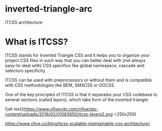 # inverted-triangle-arc
ITCSS architecture

# What is ITCSS?
ITCSS stands for Inverted Triangle CSS and it helps you to organize your project CSS files in such way that you can better deal with (not always easy-to-deal with) CSS specifics like global namespace, cascade and selectors specificity.

ITCSS can be used with preprocessors or without them and is compatible with CSS methodologies like BEM, SMACSS or OOCSS.

One of the key principles of ITCSS is that it separates your CSS codebase to several sections (called layers), which take form of the inverted triangle:

![alt text](https://www.xfivecdn.com/xfive/wp-content/uploads/2016/02/01083650/itcss-layers2.svg =250x250)

https://www.xfive.co/blog/itcss-scalable-maintainable-css-architecture/


